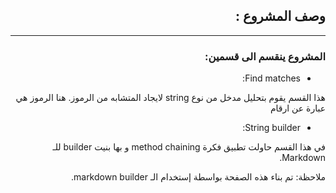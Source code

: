 <div dir ="rtl"> 

## وصف المشروع :  

 ---- 

### المشروع ينقسم الى قسمين:  

- Find matches:  


 هذا القسم يقوم بتحليل مدخل من نوع string لايجاد المتشابه من الرموز. هنا الرموز هي عبارة عن ارقام   

- String builder:  


 في هذا القسم حاولت تطبيق فكرة method chaining و بها بنيت builder للـ Markdown.  


  ملاحظة: تم بناء هذه الصفحة بواسطة إستخدام الـ markdown builder.  

</div>

